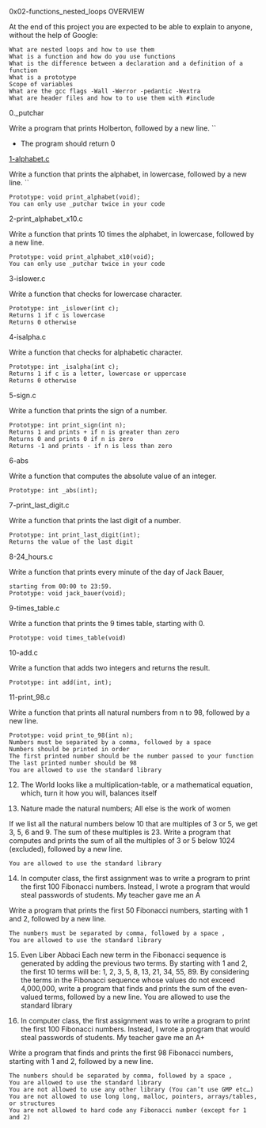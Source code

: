 0x02-functions_nested_loops
OVERVIEW

At the end of this project you are expected to be able to explain to anyone,
without the help of Google:

    What are nested loops and how to use them
    What is a function and how do you use functions
    What is the difference between a declaration and a definition of a function
    What is a prototype
    Scope of variables
    What are the gcc flags -Wall -Werror -pedantic -Wextra
    What are header files and how to to use them with #include

0._putchar

Write a program that prints Holberton, followed by a new line.
``
* The program should return 0

[1-alphabet.c](./1-alphabet.c)

Write a function that prints the alphabet, in lowercase, followed by a new line. ``

    Prototype: void print_alphabet(void);
    You can only use _putchar twice in your code

2-print_alphabet_x10.c

Write a function that prints 10 times the alphabet, in lowercase,
followed by a new line.

    Prototype: void print_alphabet_x10(void);
    You can only use _putchar twice in your code

3-islower.c

Write a function that checks for lowercase character.

    Prototype: int _islower(int c);
    Returns 1 if c is lowercase
    Returns 0 otherwise

4-isalpha.c

Write a function that checks for alphabetic character.

    Prototype: int _isalpha(int c);
    Returns 1 if c is a letter, lowercase or uppercase
    Returns 0 otherwise

5-sign.c

Write a function that prints the sign of a number.

    Prototype: int print_sign(int n);
    Returns 1 and prints + if n is greater than zero
    Returns 0 and prints 0 if n is zero
    Returns -1 and prints - if n is less than zero

6-abs

Write a function that computes the absolute value of an integer.

    Prototype: int _abs(int);

7-print_last_digit.c

Write a function that prints the last digit of a number.

    Prototype: int print_last_digit(int);
    Returns the value of the last digit

8-24_hours.c

Write a function that prints every minute of the day of Jack Bauer,

    starting from 00:00 to 23:59.
    Prototype: void jack_bauer(void);

9-times_table.c

Write a function that prints the 9 times table, starting with 0.

    Prototype: void times_table(void)

10-add.c

Write a function that adds two integers and returns the result.

    Prototype: int add(int, int);

11-print_98.c

Write a function that prints all natural numbers from n to 98, followed by a
new line.

    Prototype: void print_to_98(int n);
    Numbers must be separated by a comma, followed by a space
    Numbers should be printed in order
    The first printed number should be the number passed to your function
    The last printed number should be 98
    You are allowed to use the standard library

12. The World looks like a multiplication-table, or a mathematical equation, which, turn it how you will, balances itself

13. Nature made the natural numbers; All else is the work of women

If we list all the natural numbers below 10 that are multiples of 3 or 5, we get
3, 5, 6 and 9. The sum of these multiples is 23. Write a program that computes
and prints the sum of all the multiples of 3 or 5 below 1024 (excluded),
followed by a new line.

    You are allowed to use the standard library

14. In computer class, the first assignment was to write a program to print the first 100 Fibonacci numbers. Instead, I wrote a program that would steal passwords of students. My teacher gave me an A

Write a program that prints the first 50 Fibonacci numbers, starting with 1 and
2, followed by a new line.

    The numbers must be separated by comma, followed by a space ,
    You are allowed to use the standard library

15. Even Liber Abbaci Each new term in the Fibonacci sequence is generated by adding the previous two terms. By starting with 1 and 2, the first 10 terms will be: 1, 2, 3, 5, 8, 13, 21, 34, 55, 89. By considering the terms in the Fibonacci sequence whose values do not exceed 4,000,000, write a program that finds and prints the sum of the even-valued terms, followed by a new line. You are allowed to use the standard library

16. In computer class, the first assignment was to write a program to print the first 100 Fibonacci numbers. Instead, I wrote a program that would steal passwords of students. My teacher gave me an A+

Write a program that finds and prints the first 98 Fibonacci numbers,
starting with 1 and 2, followed by a new line.

    The numbers should be separated by comma, followed by a space ,
    You are allowed to use the standard library
    You are not allowed to use any other library (You can’t use GMP etc…)
    You are not allowed to use long long, malloc, pointers, arrays/tables, or structures
    You are not allowed to hard code any Fibonacci number (except for 1 and 2)
